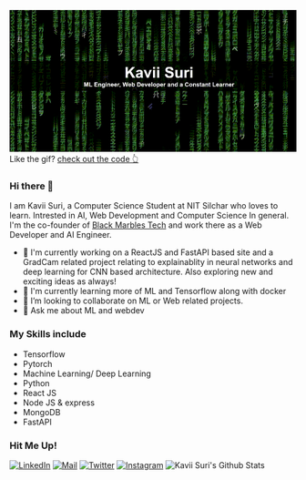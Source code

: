 ![matrix.gif](https://github.com/KaviiSuri/KaviiSuri/raw/master/matrix-optimized.gif)
Like the gif? [check out the code 👆](https://github.com/KaviiSuri/matrixgif.git)


### Hi there 👋
I am Kavii Suri, a Computer Science Student at NIT Silchar who loves to learn. Intrested in AI, Web Development and Computer Science In general. I'm the co-founder of [Black Marbles Tech](www.blackmarbles.tech) and work there as a Web Developer and AI Engineer.
- 🔭 I'm currently working on a ReactJS and FastAPI based site and a GradCam related project relating to explainablity in neural networks and deep learning for CNN based architecture. Also exploring new and exciting ideas as always!
- 🌱 I'm currently learning more of ML and Tensorflow along with docker
- 👯 I’m looking to collaborate on ML or Web related projects.
- 💬 Ask me about ML and webdev

### My Skills include
* Tensorflow
* Pytorch
* Machine Learning/ Deep Learning
* Python
* React JS
* Node JS & express
* MongoDB
* FastAPI

### Hit Me Up!
[![LinkedIn](https://img.shields.io/badge/LinkedIn-Kavii%20Suri-blue)](https://www.linkedin.com/in/kavii-suri-a23286194/)
[![Mail](https://img.shields.io/badge/Mail-surikavii%40gmail.com-red)](surikavii@gamil.com)
[![Twitter](https://img.shields.io/badge/Twitter-%40kavii__suri-9cf)](https://twitter.com/kavii_suri)
[![Instagram](https://img.shields.io/badge/Instagram-kavii__suri-E1306C)](https://www.instagram.com/kavii_suri/)
![Kavii Suri's Github Stats](https://github-readme-stats.vercel.app/api?username=KaviiSuri&show_icons=true)
